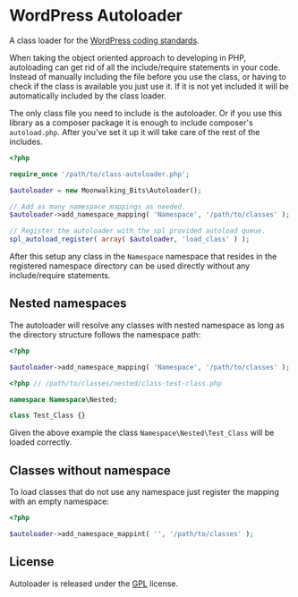 # WordPress Autoloader

A class loader for the [WordPress coding standards](https://developer.wordpress.org/coding-standards/wordpress-coding-standards/php/).

When taking the object oriented approach to developing in PHP, autoloading can
get rid of all the include/require statements in your code. Instead of manually
including the file before you use the class, or having to check if the class
is available you just use it. If it is not yet included it will be automatically
included by the class loader.

The only class file you need to include is the autoloader. Or if you use this
library as a composer package it is enough to include composer's `autoload.php`.
After you've set it up it will take care of the rest of the includes.

```php
<?php

require_once '/path/to/class-autoloader.php';

$autoloader = new Moonwalking_Bits\Autoloader();

// Add as many namespace mappings as needed.
$autoloader->add_namespace_mapping( 'Namespace', '/path/to/classes' );

// Register the autoloader with the spl provided autoload queue.
spl_autoload_register( array( $autoloader, 'load_class' ) );
```

After this setup any class in the `Namespace` namespace that resides in the
registered namespace directory can be used directly without any include/require
statements.

## Nested namespaces

The autoloader will resolve any classes with nested namespace as long as the
directory structure follows the namespace path:

```php
<?php

$autoloader->add_namespace_mapping( 'Namespace', '/path/to/classes' );
```

```php
<?php // /path/to/classes/nested/class-test-class.php

namespace Namespace\Nested;

class Test_Class {}
```

Given the above example the class `Namespace\Nested\Test_Class` will be loaded
correctly.

## Classes without namespace

To load classes that do not use any namespace just register the mapping with an
empty namespace:

```php
<?php

$autoloader->add_namespace_mappint( '', '/path/to/classes' );
```

## License

Autoloader is released under the [GPL](https://www.gnu.org/licenses/) license.
